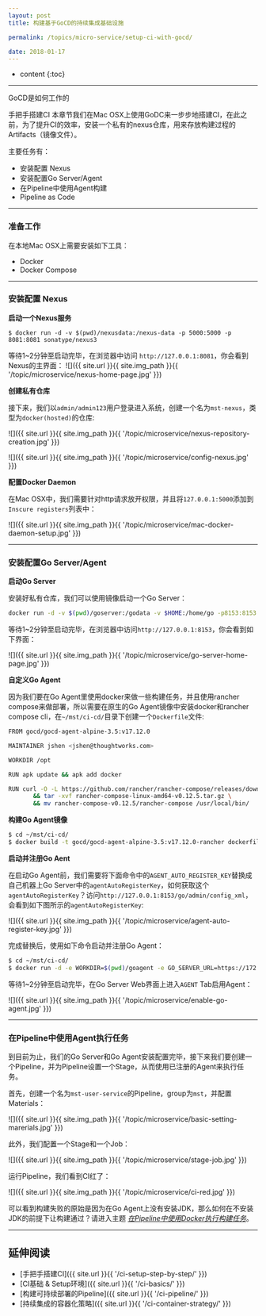 ```yaml
---
layout: post
title: 构建基于GoCD的持续集成基础设施

permalink: /topics/micro-service/setup-ci-with-gocd/

date: 2018-01-17
---
```


* content
{:toc}

---


GoCD是如何工作的


手把手搭建CI
本章节我们在Mac OSX上使用GoDC来一步步地搭建CI，在此之前，为了提升CI的效率，安装一个私有的nexus仓库，用来存放构建过程的Artifacts（镜像文件）。

主要任务有：

- 安装配置 Nexus
- 安装配置Go Server/Agent
- 在Pipeline中使用Agent构建
- Pipeline as Code

---

### 准备工作
在本地Mac OSX上需要安装如下工具：

- Docker
- Docker Compose


---

### 安装配置 Nexus
**启动一个Nexus服务**

```
$ docker run -d -v $(pwd)/nexusdata:/nexus-data -p 5000:5000 -p 8081:8081 sonatype/nexus3
```

等待1~2分钟至启动完毕，在浏览器中访问 `http://127.0.0.1:8081`，你会看到Nexus的主界面：
![]({{ site.url }}{{ site.img_path }}{{ '/topic/microservice/nexus-home-page.jpg' }})

**创建私有仓库**

接下来，我们以`admin/admin123`用户登录进入系统，创建一个名为`mst-nexus`，类型为`docker(hosted)`的仓库:

![]({{ site.url }}{{ site.img_path }}{{ '/topic/microservice/nexus-repository-creation.jpg' }})

![]({{ site.url }}{{ site.img_path }}{{ '/topic/microservice/config-nexus.jpg' }})


**配置Docker Daemon**

在Mac OSX中，我们需要针对http请求放开权限，并且将`127.0.0.1:5000`添加到 `Inscure registers`列表中：

![]({{ site.url }}{{ site.img_path }}{{ '/topic/microservice/mac-docker-daemon-setup.jpg' }})

---

### 安装配置Go Server/Agent

**启动Go Server**

安装好私有仓库，我们可以使用镜像启动一个Go Server：

```sh
docker run -d -v $(pwd)/goserver:/godata -v $HOME:/home/go -p8153:8153 -p8154:8154 gocd/gocd-server:v17.12.0
```

等待1~2分钟至启动完毕，在浏览器中访问`http://127.0.0.1:8153`，你会看到如下界面：

![]({{ site.url }}{{ site.img_path }}{{ '/topic/microservice/go-server-home-page.jpg' }})

**自定义Go Agent**

因为我们要在Go Agent里使用docker来做一些构建任务，并且使用rancher compose来做部署，所以需要在原生的Go Agent镜像中安装docker和rancher compose cli，在`~/mst/ci-cd/`目录下创建一个`Dockerfile`文件:

```sh
FROM gocd/gocd-agent-alpine-3.5:v17.12.0

MAINTAINER jshen <jshen@thoughtworks.com>

WORKDIR /opt

RUN apk update && apk add docker

RUN curl -O -L https://github.com/rancher/rancher-compose/releases/download/v0.12.5/rancher-compose-linux-amd64-v0.12.5.tar.gz \
       && tar -xvf rancher-compose-linux-amd64-v0.12.5.tar.gz \
       && mv rancher-compose-v0.12.5/rancher-compose /usr/local/bin/
```

**构建Go Agent镜像**

```sh
$ cd ~/mst/ci-cd/
$ docker build -t gocd/gocd-agent-alpine-3.5:v17.12.0-rancher dockerfiles/gocd-agent-with-rancher-cli/
```

**启动并注册Go Aent**

在启动Go Agent前，我们需要将下面命令中的`AGENT_AUTO_REGISTER_KEY`替换成自己机器上Go Server中的`agentAutoRegisterKey`，如何获取这个`agentAutoRegisterKey`？访问`http://127.0.0.1:8153/go/admin/config_xml`，会看到如下图所示的`agentAutoRegisterKey`:

![]({{ site.url }}{{ site.img_path }}{{ '/topic/microservice/agent-auto-register-key.jpg' }})

完成替换后，使用如下命令启动并注册Go Agent：

```sh
$ cd ~/mst/ci-cd/
$ docker run -d -e WORKDIR=$(pwd)/goagent -e GO_SERVER_URL=https://172.17.0.1:8154/go -v $(pwd)/goagent:/godata -v $HOME:/home/go -v /var/run/docker.sock:/var/run/docker.sock:rw -v $HOME/.docker:/home/go/.docker:rw -e AGENT_AUTO_REGISTER_KEY=211f2c07-97cb-47b2-9eaf-af1326f190e2 -e AGENT_AUTO_REGISTER_RESOURCES=docker -e AGENT_AUTO_REGISTER_HOSTNAME=superman gocd/gocd-agent-alpine-3.5:v17.12.0-rancher
```

等待1~2分钟至启动完毕，在Go Server Web界面上进入`AGENT` Tab启用Agent：

![]({{ site.url }}{{ site.img_path }}{{ '/topic/microservice/enable-go-agent.jpg' }})

---

### 在Pipeline中使用Agent执行任务
到目前为止，我们的Go Server和Go Agent安装配置完毕，接下来我们要创建一个Pipeline，并为Pipeline设置一个Stage，从而使用已注册的Agent来执行任务。

首先，创建一个名为`mst-user-service`的Pipeline，group为`mst`，并配置Materials：

![]({{ site.url }}{{ site.img_path }}{{ '/topic/microservice/basic-setting-marerials.jpg' }})

此外，我们配置一个Stage和一个Job：

![]({{ site.url }}{{ site.img_path }}{{ '/topic/microservice/stage-job.jpg' }})

运行Pipeline，我们看到CI红了：

![]({{ site.url }}{{ site.img_path }}{{ '/topic/microservice/ci-red.jpg' }})

可以看到构建失败的原始是因为在Go Agent上没有安装JDK，那么如何在不安装JDK的前提下让构建通过？请进入主题 [*在Pipeline中使用Docker执行构建任务*]()。

---

## 延伸阅读
- [手把手搭建CI]({{ site.url }}{{ '/ci-setup-step-by-step/' }})
- [CI基础 & Setup环境]({{ site.url }}{{ '/ci-basics/' }})
- [构建可持续部署的Pipeline]({{ site.url }}{{ '/ci-pipeline/' }})
- [持续集成的容器化策略]({{ site.url }}{{ '/ci-container-strategy/' }})




